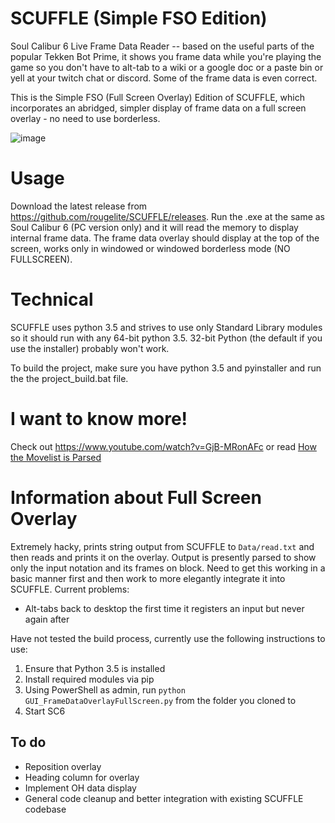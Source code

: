 # SCUFFLE (Simple FSO Edition)
Soul Calibur 6 Live Frame Data Reader -- based on the useful parts of the popular Tekken Bot Prime, it shows you frame data while you're playing the game so you don't have to alt-tab to a wiki or a google doc or a paste bin or yell at your twitch chat or <character> discord. Some of the frame data is even correct.

This is the Simple FSO (Full Screen Overlay) Edition of SCUFFLE, which incorporates an abridged, simpler display of frame data on a full screen overlay - no need to use borderless.

![image](https://user-images.githubusercontent.com/44570288/47742019-b740ca00-dc49-11e8-8f68-938c418bbaa3.png)

# Usage

Download the latest release from https://github.com/rougelite/SCUFFLE/releases. Run the .exe at the same as Soul Calibur 6 (PC version only) and it will read the memory to display internal frame data. The frame data overlay should display at the top of the screen, works only in windowed or windowed borderless mode (NO FULLSCREEN).

# Technical

SCUFFLE uses python 3.5 and strives to use only Standard Library modules so it should run with any 64-bit python 3.5. 32-bit Python (the default if you use the installer) probably won't work.

To build the project, make sure you have python 3.5 and pyinstaller and run the the project_build.bat file.

# I want to know more!

Check out https://www.youtube.com/watch?v=GjB-MRonAFc or read [How the Movelist is Parsed](__HowTheMovelistBytesWork.md)

# Information about Full Screen Overlay
Extremely hacky, prints string output from SCUFFLE to `Data/read.txt` and then reads and prints it on the overlay.
Output is presently parsed to show only the input notation and its frames on block. 
Need to get this working in a basic manner first and then work to more elegantly integrate it into SCUFFLE. 
Current problems:
* Alt-tabs back to desktop the first time it registers an input but never again after

Have not tested the build process, currently use the following instructions to use:
1. Ensure that Python 3.5 is installed
2. Install required modules via pip
3. Using PowerShell as admin, run `python GUI_FrameDataOverlayFullScreen.py` from the folder you cloned to
4. Start SC6

## To do
* Reposition overlay
* Heading column for overlay
* Implement OH data display
* General code cleanup and better integration with existing SCUFFLE codebase